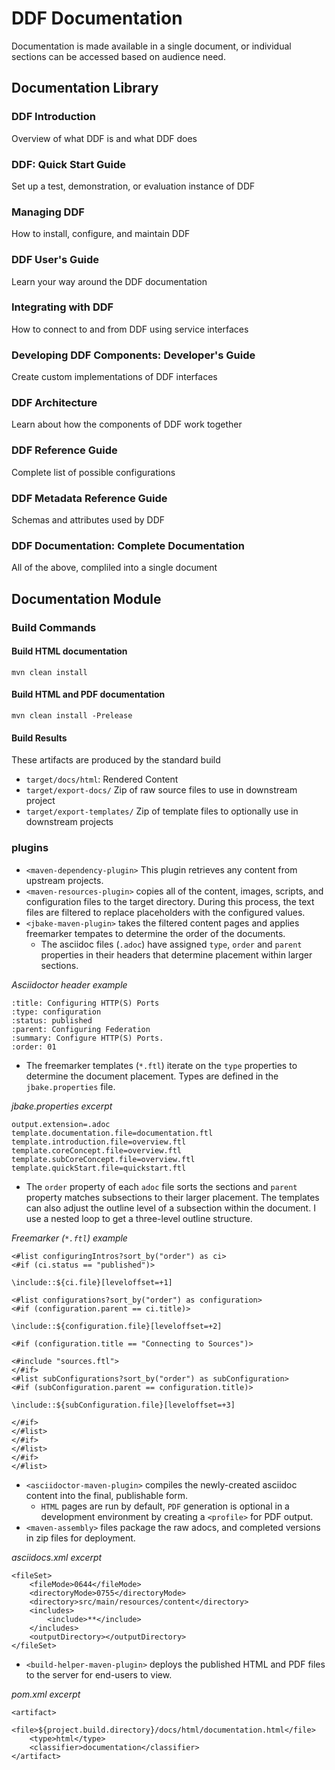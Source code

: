 # DDF Documentation

Documentation is made available in a single document, or individual sections can be accessed based on audience need.

## Documentation Library

### DDF Introduction
Overview of what DDF is and what DDF does

### DDF: Quick Start Guide
Set up a test, demonstration, or evaluation instance of DDF 

### Managing DDF
How to install, configure, and maintain DDF

### DDF User's Guide
Learn your way around the DDF documentation

### Integrating with DDF
How to connect to and from DDF using service interfaces

### Developing DDF Components: Developer's Guide
Create custom implementations of DDF interfaces

### DDF Architecture
Learn about how the components of DDF work together

### DDF Reference Guide
Complete list of possible configurations

### DDF Metadata Reference Guide
Schemas and attributes used by DDF

### DDF Documentation: Complete Documentation
All of the above, compliled into a single document

## Documentation Module

### Build Commands

#### Build HTML documentation
`mvn clean install`

#### Build HTML and PDF documentation
`mvn clean install -Prelease`

#### Build Results

These artifacts are produced by the standard build
- `target/docs/html`: Rendered Content
- `target/export-docs/` Zip of raw source files to use in downstream project
- `target/export-templates/` Zip of template files to optionally use in downstream projects

### plugins

- `<maven-dependency-plugin>` This plugin retrieves any content from upstream projects. 
- `<maven-resources-plugin>` copies all of the content, images, scripts, and configuration files to the target directory. During this process, the text files are filtered to replace placeholders with the configured values.
- `<jbake-maven-plugin>` takes the filtered content pages and applies freemarker tempates to determine the order of the documents.
  - The asciidoc files (`.adoc`) have assigned `type`, `order` and `parent` properties in their headers that determine placement within larger sections.

_Asciidoctor header example_
```
:title: Configuring HTTP(S) Ports
:type: configuration
:status: published
:parent: Configuring Federation
:summary: Configure HTTP(S) Ports.
:order: 01
```

  - The freemarker templates (`*.ftl`) iterate on the `type` properties to determine the document placement. Types are defined in the `jbake.properties` file.

_jbake.properties excerpt_
```
output.extension=.adoc
template.documentation.file=documentation.ftl
template.introduction.file=overview.ftl
template.coreConcept.file=overview.ftl
template.subCoreConcept.file=overview.ftl
template.quickStart.file=quickstart.ftl
```
  - The `order` property of each `adoc` file sorts the sections and `parent` property matches subsections to their larger placement. The templates can also adjust the outline level of a subsection within the document. I use a nested loop to get a three-level outline structure.

_Freemarker (`*.ftl`) example_
```
<#list configuringIntros?sort_by("order") as ci>
<#if (ci.status == "published")>

\include::${ci.file}[leveloffset=+1]

<#list configurations?sort_by("order") as configuration>
<#if (configuration.parent == ci.title)>

\include::${configuration.file}[leveloffset=+2]

<#if (configuration.title == "Connecting to Sources")>

<#include "sources.ftl">
</#if>
<#list subConfigurations?sort_by("order") as subConfiguration>
<#if (subConfiguration.parent == configuration.title)>

\include::${subConfiguration.file}[leveloffset=+3]

</#if>
</#list>
</#if>
</#list>
</#if>
</#list>
```

- `<asciidoctor-maven-plugin>` compiles the newly-created asciidoc content into the final, publishable form.
  - `HTML` pages are run by default, `PDF` generation is optional in a development environment by creating a `<profile>` for PDF output.
- `<maven-assembly>` files package the raw adocs, and completed versions in zip files for deployment.

_asciidocs.xml excerpt_
```
<fileSet>
    <fileMode>0644</fileMode>
    <directoryMode>0755</directoryMode>
    <directory>src/main/resources/content</directory>
    <includes>
        <include>**</include>
    </includes>
    <outputDirectory></outputDirectory>
</fileSet>
```

- `<build-helper-maven-plugin>` deploys the published HTML and PDF files to the server for end-users to view.

_pom.xml excerpt_
```
<artifact>
    <file>${project.build.directory}/docs/html/documentation.html</file>
    <type>html</type>
    <classifier>documentation</classifier>
</artifact>
```
